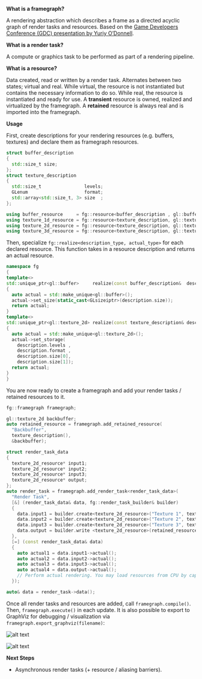 **What is a framegraph?** 

A rendering abstraction which describes a frame as a directed acyclic graph of render tasks and resources.
Based on the [Game Developers Conference (GDC) presentation by Yuriy O’Donnell](https://www.gdcvault.com/play/1024612/FrameGraph-Extensible-Rendering-Architecture-in).

**What is a render task?** 

A compute or graphics task to be performed as part of a rendering pipeline.

**What is a resource?** 

Data created, read or written by a render task. Alternates between two states; virtual and real.
While virtual, the resource is not instantiated but contains the necessary information to do so. 
While real, the resource is instantiated and ready for use.
A **transient** resource is owned, realized and virtualized by the framegraph.
A **retained** resource is always real and is imported into the framegraph.

**Usage**

First, create descriptions for your rendering resources (e.g. buffers, textures) and declare them as framegraph resources.
```cxx
struct buffer_description
{
  std::size_t size;
};
struct texture_description
{
  std::size_t                levels;
  GLenum                     format;
  std::array<std::size_t, 3> size  ;
};

using buffer_resource     = fg::resource<buffer_description , gl::buffer    >;
using texture_1d_resource = fg::resource<texture_description, gl::texture_1d>;
using texture_2d_resource = fg::resource<texture_description, gl::texture_2d>;
using texture_3d_resource = fg::resource<texture_description, gl::texture_3d>;
```

Then, specialize `fg::realize<description_type, actual_type>` for each declared resource. This function takes in a resource description and returns an actual resource.
```cxx
namespace fg
{
template<>
std::unique_ptr<gl::buffer>     realize(const buffer_description&  description)
{
  auto actual = std::make_unique<gl::buffer>(); 
  actual->set_size(static_cast<GLsizeiptr>(description.size));
  return actual;
}
template<>
std::unique_ptr<gl::texture_2d> realize(const texture_description& description)
{
  auto actual = std::make_unique<gl::texture_2d>();
  actual->set_storage(
    description.levels , 
    description.format , 
    description.size[0], 
    description.size[1]);
  return actual;
}
}
```

You are now ready to create a framegraph and add your render tasks / retained resources to it.
```cxx
fg::framegraph framegraph;

gl::texture_2d backbuffer;
auto retained_resource = framegraph.add_retained_resource(
  "Backbuffer", 
  texture_description(), 
  &backbuffer);

struct render_task_data
{
  texture_2d_resource* input1;
  texture_2d_resource* input2;
  texture_2d_resource* input3;
  texture_2d_resource* output;
};
auto render_task = framegraph.add_render_task<render_task_data>(
  "Render Task",
  [&] (render_task_data& data, fg::render_task_builder& builder)
  {
    data.input1 = builder.create<texture_2d_resource>("Texture 1", texture_description());
    data.input2 = builder.create<texture_2d_resource>("Texture 2", texture_description());
    data.input3 = builder.create<texture_2d_resource>("Texture 3", texture_description());
    data.output = builder.write <texture_2d_resource>(retained_resource);
  },
  [=] (const render_task_data& data)
  {
    auto actual1 = data.input1->actual();
    auto actual2 = data.input2->actual();
    auto actual3 = data.input3->actual();
    auto actual4 = data.output->actual();
    // Perform actual rendering. You may load resources from CPU by capturing them.
  });

auto& data = render_task->data();
```

Once all render tasks and resources are added, call `framegraph.compile()`. Then, `framegraph.execute()` in each update. It is also possible to export to GraphViz for debugging / visualization via `framegraph.export_graphviz(filename)`:

![alt text](https://github.com/acdemiralp/fg/blob/develop/docs/images/example1.png "Example 1")

![alt text](https://github.com/acdemiralp/fg/blob/develop/docs/images/example2.png "Example 2")

**Next Steps** 
- Asynchronous render tasks (+ resource / aliasing barriers).

